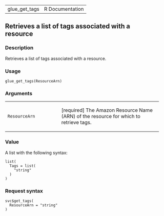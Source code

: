 <table style="width: 100%;">
<tbody>
<tr class="odd">
<td>glue_get_tags</td>
<td style="text-align: right;">R Documentation</td>
</tr>
</tbody>
</table>

## Retrieves a list of tags associated with a resource

### Description

Retrieves a list of tags associated with a resource.

### Usage

    glue_get_tags(ResourceArn)

### Arguments

<table>
<colgroup>
<col style="width: 35%" />
<col style="width: 65%" />
</colgroup>
<tbody>
<tr class="odd">
<td><code id="glue_get_tags_:_ResourceArn">ResourceArn</code></td>
<td><p>[required] The Amazon Resource Name (ARN) of the resource for
which to retrieve tags.</p></td>
</tr>
</tbody>
</table>

### Value

A list with the following syntax:

    list(
      Tags = list(
        "string"
      )
    )

### Request syntax

    svc$get_tags(
      ResourceArn = "string"
    )
